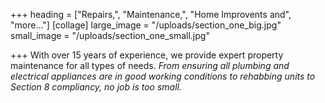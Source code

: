 +++
heading = ["Repairs,", "Maintenance,", "Home Improvents and", "more…"]
[collage]
large_image = "/uploads/section_one_big.jpg"
small_image = "/uploads/section_one_small.jpg"

+++
With over 15 years of experience, we provide expert property maintenance for all types of needs. _From ensuring all plumbing and electrical appliances are in good working conditions to rehabbing units to Section 8 compliancy, no job is too small._